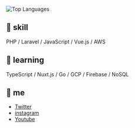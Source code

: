 ![Top Languages](https://github-readme-stats.vercel.app/api/top-langs/?username=yoritin&theme=tokyonight)

## 🔨 skill
PHP / Laravel / JavaScript / Vue.js / AWS

## 📝 learning
TypeScript / Nuxt.js / Go / GCP / Firebase / NoSQL

## 🌵 me
- [Twitter](https://twitter.com/yoriblog)
- [instagram](https://www.instagram.com/tillandsia_yori/?hl=ja)
- [Youtube](https://www.youtube.com/channel/UCHZAZBI4LttDtULLNzaspsg)
